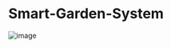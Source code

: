 # Smart-Garden-System
![image](https://user-images.githubusercontent.com/31847542/145916226-3aa6caf0-be52-41d5-a55c-d2bc8be4ed32.png)
